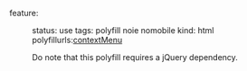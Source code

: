 feature: <menu>
status: use
tags: polyfill noie nomobile
kind: html
polyfillurls:[contextMenu](https://github.com/medialize/jQuery-contextMenu)

Do note that this polyfill requires a jQuery dependency.
